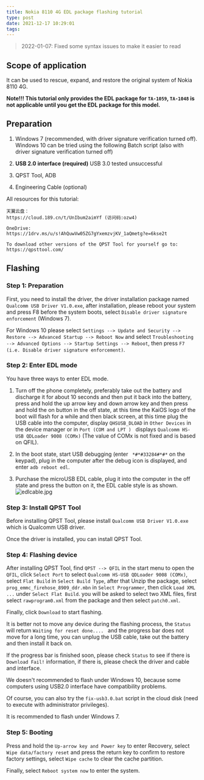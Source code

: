```yaml
---
title: Nokia 8110 4G EDL package flashing tutorial
type: post
date: 2021-12-17 10:29:01
tags: 
---
```


 > 2022-01-07: Fixed some syntax issues to make it easier to read

## Scope of application

It can be used to rescue, expand, and restore the original system of Nokia 8110 4G.

**Note!!! This tutorial only provides the EDL package for `TA-1059`, `TA-1048` is not applicable until you get the EDL package for this model.**

<!-- more -->

## Preparation

1. Windows 7 (recommended, with driver signature verification turned off).
    Windows 10 can be tried using the following Batch script (also with driver signature verification turned off)

2. **USB 2.0 interface (required)** USB 3.0 tested unsuccessful
3. QPST Tool, ADB
4. Engineering Cable (optional)

All resources for this tutorial:

```
天翼云盘：
https://cloud.189.cn/t/UnIbum2aimYf (访问码:ozw4)

OneDrive:
https://1drv.ms/u/s!AhQuwVw05ZG7gYxemzvjKV_1aQmetg?e=6kse2t

To download other versions of the QPST Tool for yourself go to:
https://qpsttool.com/
```

## Flashing

### Step 1: Preparation

First, you need to install the driver, the driver installation package named `Qualcomm USB Driver V1.0.exe`, after installation, please reboot your system and press F8 before the system boots, select `Disable driver signature enforcement` (Windows 7).

For Windows 10 please select `Settings --> Update and Security --> Restore --> Advanced Startup --> Reboot Now` and select `Troubleshooting --> Advanced Options --> Startup Settings --> Reboot`, then press `F7 (i.e. Disable driver signature enforcement)`.

### Step 2: Enter EDL mode

You have three ways to enter EDL mode.

1. Turn off the phone completely, preferably take out the battery and discharge it for about 10 seconds and then put it back into the battery, press and hold the up arrow key and down arrow key and then press and hold the on button in the off state, at this time the KaiOS logo of the boot will flash for a while and then black screen, at this time plug the USB cable into the computer, display `QHSUSB_DLOAD` in `Other Devices` in the device manager or in `Port (COM and LPT ) ` displays `Qualcomm HS-USB QDLoader 9008 (COMx)` (The value of COMx is not fixed and is based on QFIL).

2. In the boot state, start USB debugging (enter ` *#*#33284#*#*` on the keypad), plug in the computer after the debug icon is displayed, and enter `adb reboot edl`.

3. Purchase the microUSB EDL cable, plug it into the computer in the off state and press the button on it, the EDL cable style is as shown.   
![edlcable.jpg](https://i.loli.net/2021/08/28/XbxU74GVyjIqNak.jpg)

### Step 3: Install QPST Tool

Before installing QPST Tool, please install `Qualcomm USB Driver V1.0.exe` which is Qualcomm USB driver. 

Once the driver is installed, you can install QPST Tool.

### Step 4: Flashing device

After installing QPST Tool, find `QPST --> QFIL` in the start menu to open the `QFIL`, click `Select Port` to select `Qualcomm HS-USB QDLoader 9008 (COMx)`, select `Flat Build` in `Select Build Type`, after that Unzip the package, select `prog_emmc_firehose_8909_ddr.mbn` in `Select Programmer`, then click `Load XML ...` under `Select Flat Build`.  you will be asked to select two XML files, first select `rawprogram0.xml` from the package and then select `patch0.xml`.

Finally, click `Download` to start flashing.

It is better not to move any device during the flashing process, the `Status` will return `Waiting for reset done.... ` and the progress bar does not move for a long time, you can unplug the USB cable, take out the battery and then install it back on.

If the progress bar is finished soon, please check `Status` to see if there is `Download Fail!` information, if there is, please check the driver and cable and interface.

We doesn't recommended to flash under Windows 10, because some computers using USB2.0 interface have compatibility problems.

Of course, you can also try the `fix-usb3.0.bat` script in the cloud disk (need to execute with administrator privileges).

It is recommended to flash under Windows 7. 

### Step 5: Booting

Press and hold the `Up-arrow key and Power key` to enter Recovery, select `Wipe data/factory reset` and press the return key to confirm to restore factory settings, select `Wipe cache` to clear the cache partition.

Finally, select `Reboot system now` to enter the system.
